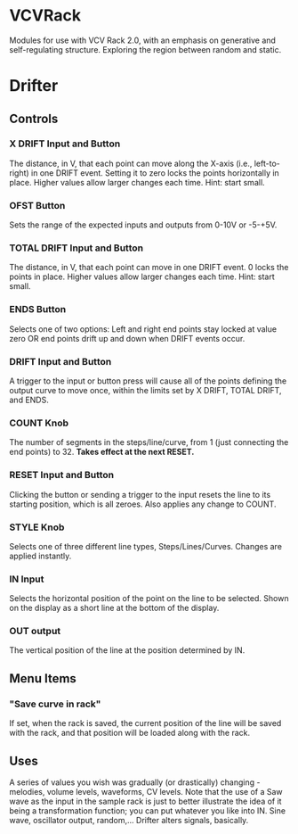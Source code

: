 # VCVRack
Modules for use with VCV Rack 2.0, with an emphasis on generative and self-regulating structure. Exploring the region between
random and static.


# Drifter
## Controls
### X DRIFT Input and Button
The distance, in V, that each point can move
along the X-axis (i.e., left-to-right) in one DRIFT event. Setting it to zero locks the points
horizontally in place. Higher values allow larger changes each time.
Hint: start small.
### OFST Button
Sets the range of the expected inputs and outputs from 0-10V or
-5-+5V.
### TOTAL DRIFT Input and Button
The distance, in V, that each point can
move in one DRIFT event. 0 locks the points in place. Higher values allow
larger changes each time. Hint: start small.
### ENDS Button
Selects one of two options: Left and right end points stay locked
at value zero OR end points drift up and down when DRIFT events occur.
### DRIFT Input and Button
A trigger to the input or button press will
cause all of the points defining the output curve to move once, within the
limits set by X DRIFT, TOTAL DRIFT, and ENDS.
### COUNT Knob
The number of segments in the steps/line/curve, from 1 (just
connecting the end points) to 32. **Takes effect at the next RESET.**
### RESET Input and Button
Clicking the button or sending a trigger to
the input resets the line to its starting position, which is all zeroes.
Also applies any change to COUNT.
### STYLE Knob
Selects one of three different line types, Steps/Lines/Curves.
Changes are applied instantly.
### IN Input
Selects the horizontal position of the point on the line to be
selected. Shown on the display as a short line at the bottom of the display.
### OUT output
The vertical position of the line at the position determined by IN.
## Menu Items
### "Save curve in rack"
If set, when the rack is saved, the current position of the line
will be saved with the rack, and that position will be loaded along with the rack.

## Uses
A series of values you wish was gradually (or drastically) changing - melodies, volume levels,
waveforms, CV levels. Note that the use of a Saw wave as the input in the
sample rack is just to better illustrate the idea of it being a
transformation function; you can put whatever you like into IN. Sine wave,
oscillator output, random,... Drifter alters signals, basically.
